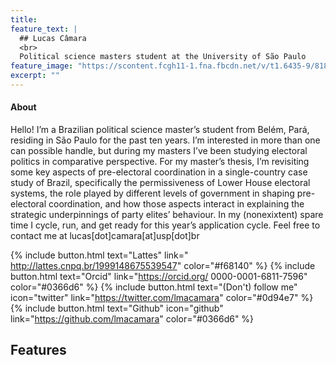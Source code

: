 ```yaml
---
title: 
feature_text: |
  ## Lucas Câmara
  <br>
  Political science masters student at the University of São Paulo
feature_image: "https://scontent.fcgh11-1.fna.fbcdn.net/v/t1.6435-9/81816455_853989275061091_6303396090687258624_n.jpg?_nc_cat=104&ccb=1-5&_nc_sid=09cbfe&_nc_ohc=VEKUghksqVUAX9wJ8iZ&_nc_ht=scontent.fcgh11-1.fna&oh=00_AT__JMFnBX7rkBzD0UzmSAInDZ7iXTNIYyVmh5WPCNChKQ&oe=624A481B"
excerpt: ""
---
```


#### About

Hello! I’m a Brazilian political science master’s student from Belém, Pará, residing in São Paulo for the past ten years. I’m interested in more than one can possible handle, but during my masters I’ve been studying electoral politics in comparative perspective. For my master’s thesis, I’m revisiting some key aspects of pre-electoral coordination in a single-country case study of Brazil, specifically the permissiveness of Lower House electoral systems, the role played by different levels of government in shaping pre-electoral coordination, and how those aspects interact in explaining the strategic underpinnings of party elites’ behaviour. In my (nonexixtent) spare time I cycle, run, and get ready for this year’s application cycle. Feel free to contact me at lucas[dot]camara[at]usp[dot]br

{% include button.html text="Lattes" link=" http://lattes.cnpq.br/1999148675539547" color="#f68140" %} {% include button.html text="Orcid" link="https://orcid.org/
0000-0001-6811-7596" color="#0366d6" %} {% include button.html text="(Don't) follow me" icon="twitter" link="https://twitter.com/lmacamara" color="#0d94e7" %} {% include button.html text="Github" icon="github" link="https://github.com/lmacamara" color="#0366d6" %}

## Features

